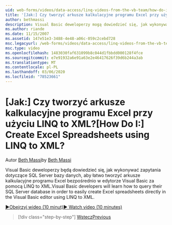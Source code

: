 ```yaml
---
uid: web-forms/videos/data-access/linq-videos-from-the-vb-team/how-do-i-create-excel-spreadsheets-using-linq-to-xml
title: '[Jak:] Czy tworzyć arkusze kalkulacyjne programu Excel przy użyciu LINQ to XML? | Microsoft Docs'
author: bethmassi
description: Visual Basic deweloperzy mogą dowiedzieć się, jak wykonywać zapytania dotyczące SQL Server bazy danych, aby łatwo tworzyć arkusze kalkulacyjne programu Excel bezpośrednio w edytorze Visual Basic...
ms.author: riande
ms.date: 11/15/2007
ms.assetid: 147e51e3-3488-4e48-a06c-059c2cebd728
msc.legacyurl: /web-forms/videos/data-access/linq-videos-from-the-vb-team/how-do-i-create-excel-spreadsheets-using-linq-to-xml
msc.type: video
ms.openlocfilehash: 1483030faf631099b8c044d1fbbdd000128f4fce
ms.sourcegitcommit: e7e91932a6e91a63e2e46417626f39d6b244a3ab
ms.translationtype: MT
ms.contentlocale: pl-PL
ms.lasthandoff: 03/06/2020
ms.locfileid: "78523661"
---
```

# <a name="how-do-i-create-excel-spreadsheets-using-linq-to-xml"></a><span data-ttu-id="d2627-104">[Jak:] Czy tworzyć arkusze kalkulacyjne programu Excel przy użyciu LINQ to XML?</span><span class="sxs-lookup"><span data-stu-id="d2627-104">[How Do I:] Create Excel Spreadsheets using LINQ to XML?</span></span>

<span data-ttu-id="d2627-105">Autor [Beth Massi](https://github.com/bethmassi)</span><span class="sxs-lookup"><span data-stu-id="d2627-105">by [Beth Massi](https://github.com/bethmassi)</span></span>

<span data-ttu-id="d2627-106">Visual Basic deweloperzy będą dowiedzieć się, jak wykonywać zapytania dotyczące SQL Server bazy danych, aby łatwo tworzyć arkusze kalkulacyjne programu Excel bezpośrednio w edytorze Visual Basic za pomocą LINQ to XML.</span><span class="sxs-lookup"><span data-stu-id="d2627-106">Visual Basic developers will learn how to query their SQL Server database in order to easily create Excel spreadsheets directly in the Visual Basic editor using LINQ to XML.</span></span>

[<span data-ttu-id="d2627-107">&#9654;Obejrzyj wideo (10 minut)</span><span class="sxs-lookup"><span data-stu-id="d2627-107">&#9654; Watch video (10 minutes)</span></span>](https://channel9.msdn.com/Blogs/ASP-NET-Site-Videos/how-do-i-create-excel-spreadsheets-using-linq-to-xml)

> [!div class="step-by-step"]
> [<span data-ttu-id="d2627-108">Wstecz</span><span class="sxs-lookup"><span data-stu-id="d2627-108">Previous</span></span>](how-do-i-create-xml-documents-from-sql-data.md)
